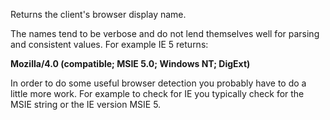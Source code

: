 ﻿Returns the client's browser display name.

The names tend to be verbose and do not lend themselves well for parsing and consistent values. For example IE 5 returns:

**Mozilla/4.0 (compatible; MSIE 5.0; Windows NT; DigExt)**  

In order to do some useful browser detection you probably have to do a little more work. For example to check for IE you typically check for the MSIE string or the IE version MSIE 5.